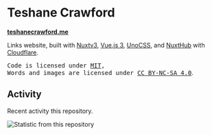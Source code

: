 # Teshane Crawford

**[teshanecrawford.me](https://teshanecrawford.me)**

Links website, built with [Nuxtv3](https://nuxt.com/), [Vue.js 3](https://vuejs.org/), [UnoCSS](https://unocss.dev), and [NuxtHub](https://hub.nuxt.com/) with [Cloudflare](https://www.cloudflare.com/).
<br>

<samp>Code is licensed under <a href='./LICENSE'>MIT</a>,<br> Words and images are licensed under <a href='https://creativecommons.org/licenses/by-nc-sa/4.0/'>CC BY-NC-SA 4.0</a></samp>.

## Activity

Recent activity this repository.

![Statistic from this repository](https://repobeats.axiom.co/api/embed/3d7f48695b160093c6e391e89594b2f2bde0d5a3.svg "Repobeats analytics image")
